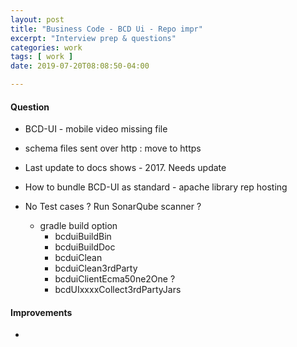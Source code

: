 ```yaml
---
layout: post
title: "Business Code - BCD Ui - Repo impr"
excerpt: "Interview prep & questions"
categories: work
tags: [ work ]
date: 2019-07-20T08:08:50-04:00

---
```


#### Question

* BCD-UI - mobile video missing file

* schema files sent over http : move to https

* Last update to docs shows - 2017. Needs update

* How to bundle BCD-UI as standard - apache library rep hosting

* No Test cases ? Run SonarQube scanner ?
  * gradle build option
    * bcduiBuildBin
    * bcduiBuildDoc
    * bcduiClean
    * bcduiClean3rdParty
    * bcduiClientEcma50ne2One ?
    * bcdUIxxxxCollect3rdPartyJars


#### Improvements

*
